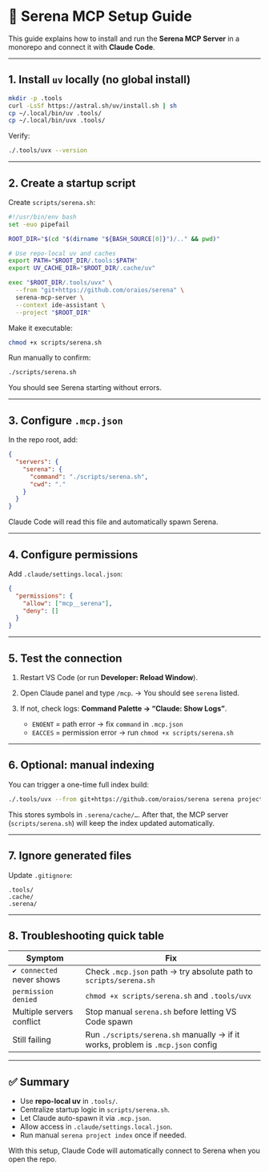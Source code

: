 # 🚀 Serena MCP Setup Guide

This guide explains how to install and run the **Serena MCP Server** in a monorepo and connect it with **Claude Code**.

---

## 1. Install `uv` locally (no global install)

```bash
mkdir -p .tools
curl -LsSf https://astral.sh/uv/install.sh | sh
cp ~/.local/bin/uv .tools/
cp ~/.local/bin/uvx .tools/
````

Verify:

```bash
./.tools/uvx --version
```

---

## 2. Create a startup script

Create `scripts/serena.sh`:

```bash
#!/usr/bin/env bash
set -euo pipefail

ROOT_DIR="$(cd "$(dirname "${BASH_SOURCE[0]}")/.." && pwd)"

# Use repo-local uv and caches
export PATH="$ROOT_DIR/.tools:$PATH"
export UV_CACHE_DIR="$ROOT_DIR/.cache/uv"

exec "$ROOT_DIR/.tools/uvx" \
  --from "git+https://github.com/oraios/serena" \
  serena-mcp-server \
  --context ide-assistant \
  --project "$ROOT_DIR"
```

Make it executable:

```bash
chmod +x scripts/serena.sh
```

Run manually to confirm:

```bash
./scripts/serena.sh
```

You should see Serena starting without errors.

---

## 3. Configure `.mcp.json`

In the repo root, add:

```json
{
  "servers": {
    "serena": {
      "command": "./scripts/serena.sh",
      "cwd": "."
    }
  }
}
```

Claude Code will read this file and automatically spawn Serena.


---

## 4. Configure permissions

Add `.claude/settings.local.json`:

```json
{
  "permissions": {
    "allow": ["mcp__serena"],
    "deny": []
  }
}
```

---

## 5. Test the connection

1. Restart VS Code (or run **Developer: Reload Window**).
2. Open Claude panel and type `/mcp`.
   → You should see `serena` listed.
3. If not, check logs: **Command Palette → “Claude: Show Logs”**.

   * `ENOENT` = path error → fix `command` in `.mcp.json`
   * `EACCES` = permission error → run `chmod +x scripts/serena.sh`

---

## 6. Optional: manual indexing

You can trigger a one-time full index build:

```bash
./.tools/uvx --from git+https://github.com/oraios/serena serena project index
```

This stores symbols in `.serena/cache/…`.
After that, the MCP server (`scripts/serena.sh`) will keep the index updated automatically.

---

## 7. Ignore generated files

Update `.gitignore`:

```
.tools/
.cache/
.serena/
```

---

## 8. Troubleshooting quick table

| Symptom                   | Fix                                                                             |
| ------------------------- | ------------------------------------------------------------------------------- |
| `✔ connected` never shows | Check `.mcp.json` path → try absolute path to `scripts/serena.sh`               |
| `permission denied`       | `chmod +x scripts/serena.sh` and `.tools/uvx`                                   |
| Multiple servers conflict | Stop manual `serena.sh` before letting VS Code spawn                            |
| Still failing             | Run `./scripts/serena.sh` manually → if it works, problem is `.mcp.json` config |

---

## ✅ Summary

* Use **repo-local uv** in `.tools/`.
* Centralize startup logic in `scripts/serena.sh`.
* Let Claude auto-spawn it via `.mcp.json`.
* Allow access in `.claude/settings.local.json`.
* Run manual `serena project index` once if needed.

With this setup, Claude Code will automatically connect to Serena when you open the repo.
